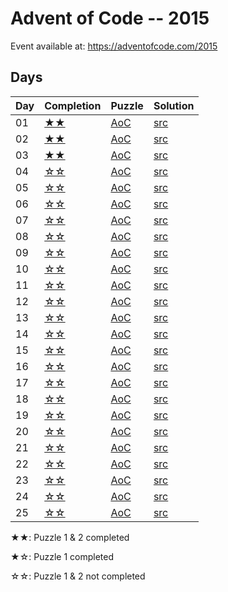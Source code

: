 # Advent of Code -- 2015

Event available at: <https://adventofcode.com/2015>

## Days

|Day|Completion    |Puzzle                                     |Solution                |
|---|--------------|-------------------------------------------|------------------------|
|01 |[★★](day_01)|[AoC](https://adventofcode.com/2015/day/1) |[src](day_01/src/lib.rs)|
|02 |[★★](day_02)|[AoC](https://adventofcode.com/2015/day/2) |[src](day_02/src/lib.rs)|
|03 |[★★](day_03)|[AoC](https://adventofcode.com/2015/day/3) |[src](day_03/src/lib.rs)|
|04 |[☆☆](day_04)|[AoC](https://adventofcode.com/2015/day/4) |[src](day_04/src/lib.rs)|
|05 |[☆☆](day_05)|[AoC](https://adventofcode.com/2015/day/5) |[src](day_05/src/lib.rs)|
|06 |[☆☆](day_06)|[AoC](https://adventofcode.com/2015/day/6) |[src](day_06/src/lib.rs)|
|07 |[☆☆](day_07)|[AoC](https://adventofcode.com/2015/day/7) |[src](day_07/src/lib.rs)|
|08 |[☆☆](day_08)|[AoC](https://adventofcode.com/2015/day/8) |[src](day_08/src/lib.rs)|
|09 |[☆☆](day_09)|[AoC](https://adventofcode.com/2015/day/9) |[src](day_09/src/lib.rs)|
|10 |[☆☆](day_10)|[AoC](https://adventofcode.com/2015/day/10)|[src](day_10/src/lib.rs)|
|11 |[☆☆](day_11)|[AoC](https://adventofcode.com/2015/day/11)|[src](day_11/src/lib.rs)|
|12 |[☆☆](day_12)|[AoC](https://adventofcode.com/2015/day/12)|[src](day_12/src/lib.rs)|
|13 |[☆☆](day_13)|[AoC](https://adventofcode.com/2015/day/13)|[src](day_13/src/lib.rs)|
|14 |[☆☆](day_14)|[AoC](https://adventofcode.com/2015/day/14)|[src](day_14/src/lib.rs)|
|15 |[☆☆](day_15)|[AoC](https://adventofcode.com/2015/day/15)|[src](day_15/src/lib.rs)|
|16 |[☆☆](day_16)|[AoC](https://adventofcode.com/2015/day/16)|[src](day_16/src/lib.rs)|
|17 |[☆☆](day_17)|[AoC](https://adventofcode.com/2015/day/17)|[src](day_17/src/lib.rs)|
|18 |[☆☆](day_18)|[AoC](https://adventofcode.com/2015/day/18)|[src](day_18/src/lib.rs)|
|19 |[☆☆](day_19)|[AoC](https://adventofcode.com/2015/day/19)|[src](day_19/src/lib.rs)|
|20 |[☆☆](day_20)|[AoC](https://adventofcode.com/2015/day/20)|[src](day_20/src/lib.rs)|
|21 |[☆☆](day_21)|[AoC](https://adventofcode.com/2015/day/21)|[src](day_21/src/lib.rs)|
|22 |[☆☆](day_22)|[AoC](https://adventofcode.com/2015/day/22)|[src](day_22/src/lib.rs)|
|23 |[☆☆](day_23)|[AoC](https://adventofcode.com/2015/day/23)|[src](day_23/src/lib.rs)|
|24 |[☆☆](day_24)|[AoC](https://adventofcode.com/2015/day/24)|[src](day_24/src/lib.rs)|
|25 |[☆☆](day_25)|[AoC](https://adventofcode.com/2015/day/25)|[src](day_25/src/lib.rs)|

★★: Puzzle 1 & 2 completed

★☆: Puzzle 1 completed

☆☆: Puzzle 1 & 2 not completed

